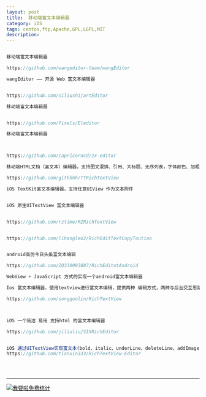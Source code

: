 ```yaml
---
layout: post
title:  移动端富文本编辑器
category: iOS
tags: centos,ftp,Apache,GPL,LGPL,MIT
description: 
---
```


```javascript

移动端富文本编辑器

https://github.com/wangeditor-team/wangEditor

wangEditor —— 开源 Web 富文本编辑器


https://github.com/siliushi/artEditor

移动端富文本编辑器


https://github.com/Fixels/Eleditor

移动端富文本编辑器



https://github.com/capricorncd/zx-editor

移动端HTML文档（富文本）编辑器，支持图文混排、引用、大标题、无序列表，字体颜色、加粗、斜体

https://github.com/githhhh/TTRichTextView

iOS TextKit富文本编辑器，支持任意UIView 作为文本附件


iOS 原生UITextView 富文本编辑器


https://github.com/rztime/RZRichTextView


https://github.com/lihangleo2/RichEditTextCopyToutiao


android高仿今日头条富文本编辑

https://github.com/ZQ330093887/RichEditotAndroid

WebView + JavaScript 方式的实现一个android富文本编辑器

Ios 富文本编辑器，使用textview进行富文本编辑，提供两种 编辑方式，两种与后台交互思路，列表展示

https://github.com/songguolin/RichTextView



iOS 一个简洁 易用 支持html 的富文本编辑器

https://github.com/jiliuliu/SIXRichEditor


iOS 通过UITextView实现富文本(bold、italic、underLine、deleteLine、addImage)
https://github.com/tianxin333/RichTextView-Editor





```



---


<script language="javascript" type="text/javascript" src="//js.users.51.la/19176892.js"></script>
<noscript><a href="//www.51.la/?19176892" target="_blank"><img alt="&#x6211;&#x8981;&#x5566;&#x514D;&#x8D39;&#x7EDF;&#x8BA1;" src="//img.users.51.la/19176892.asp" style="border:none" /></a></noscript>

